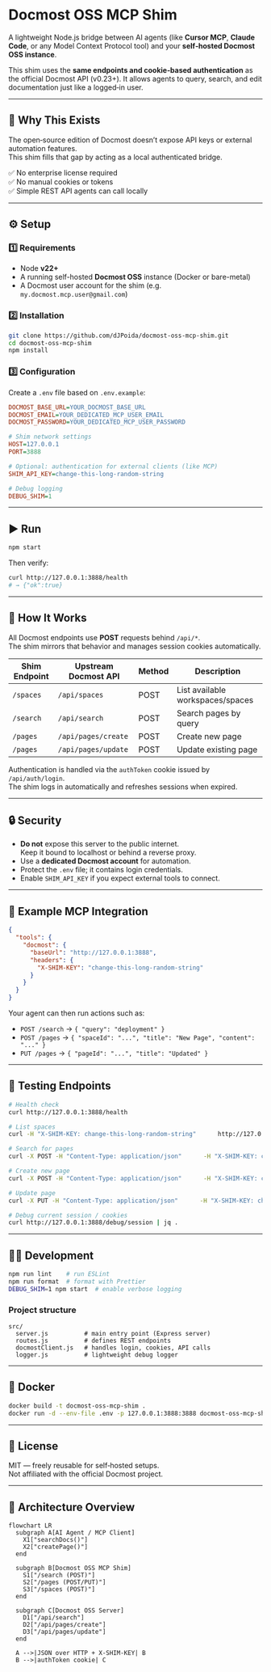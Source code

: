 # Docmost OSS MCP Shim

A lightweight Node.js bridge between AI agents (like **Cursor MCP**, **Claude Code**, or any Model Context Protocol tool) and your **self‑hosted Docmost OSS instance**.

This shim uses the **same endpoints and cookie‑based authentication** as the official Docmost API (v0.23+). It allows agents to query, search, and edit documentation just like a logged‑in user.

---

## 🚀 Why This Exists

The open‑source edition of Docmost doesn’t expose API keys or external automation features.  
This shim fills that gap by acting as a local authenticated bridge.

✅ No enterprise license required  
✅ No manual cookies or tokens  
✅ Simple REST API agents can call locally

---

## ⚙️ Setup

### 1️⃣ Requirements

- Node **v22+**
- A running self-hosted **Docmost OSS** instance (Docker or bare-metal)
- A Docmost user account for the shim (e.g. `my.docmost.mcp.user@gmail.com`)

### 2️⃣ Installation

```bash
git clone https://github.com/dJPoida/docmost-oss-mcp-shim.git
cd docmost-oss-mcp-shim
npm install
```

### 3️⃣ Configuration

Create a `.env` file based on `.env.example`:

```ini
DOCMOST_BASE_URL=YOUR_DOCMOST_BASE_URL
DOCMOST_EMAIL=YOUR_DEDICATED_MCP_USER_EMAIL
DOCMOST_PASSWORD=YOUR_DEDICATED_MCP_USER_PASSWORD

# Shim network settings
HOST=127.0.0.1
PORT=3888

# Optional: authentication for external clients (like MCP)
SHIM_API_KEY=change-this-long-random-string

# Debug logging
DEBUG_SHIM=1
```

---

## ▶️ Run

```bash
npm start
```

Then verify:

```bash
curl http://127.0.0.1:3888/health
# → {"ok":true}
```

---

## 🧠 How It Works

All Docmost endpoints use **POST** requests behind `/api/*`.  
The shim mirrors that behavior and manages session cookies automatically.

| Shim Endpoint | Upstream Docmost API | Method | Description                      |
| ------------- | -------------------- | ------ | -------------------------------- |
| `/spaces`     | `/api/spaces`        | POST   | List available workspaces/spaces |
| `/search`     | `/api/search`        | POST   | Search pages by query            |
| `/pages`      | `/api/pages/create`  | POST   | Create new page                  |
| `/pages`      | `/api/pages/update`  | POST   | Update existing page             |

Authentication is handled via the `authToken` cookie issued by `/api/auth/login`.  
The shim logs in automatically and refreshes sessions when expired.

---

## 🔒 Security

- **Do not** expose this server to the public internet.  
  Keep it bound to localhost or behind a reverse proxy.
- Use a **dedicated Docmost account** for automation.
- Protect the `.env` file; it contains login credentials.
- Enable `SHIM_API_KEY` if you expect external tools to connect.

---

## 🧩 Example MCP Integration

```json
{
  "tools": {
    "docmost": {
      "baseUrl": "http://127.0.0.1:3888",
      "headers": {
        "X-SHIM-KEY": "change-this-long-random-string"
      }
    }
  }
}
```

Your agent can then run actions such as:

- `POST /search` → `{ "query": "deployment" }`
- `POST /pages` → `{ "spaceId": "...", "title": "New Page", "content": "..." }`
- `PUT /pages` → `{ "pageId": "...", "title": "Updated" }`

---

## 🧪 Testing Endpoints

```bash
# Health check
curl http://127.0.0.1:3888/health

# List spaces
curl -H "X-SHIM-KEY: change-this-long-random-string"      http://127.0.0.1:3888/spaces | jq .

# Search for pages
curl -X POST -H "Content-Type: application/json"      -H "X-SHIM-KEY: change-this-long-random-string"      -d '{"query": "Docmost"}'      http://127.0.0.1:3888/search | jq .

# Create new page
curl -X POST -H "Content-Type: application/json"      -H "X-SHIM-KEY: change-this-long-random-string"      -d '{"spaceId": "YOUR_SPACE_ID", "title": "MCP Test Page", "content": "Hello world"}'      http://127.0.0.1:3888/pages | jq .

# Update page
curl -X PUT -H "Content-Type: application/json"      -H "X-SHIM-KEY: change-this-long-random-string"      -d '{"pageId": "YOUR_PAGE_ID", "title": "MCP Test Page (Updated)"}'      http://127.0.0.1:3888/pages | jq .

# Debug current session / cookies
curl http://127.0.0.1:3888/debug/session | jq .
```

---

## 🧑‍💻 Development

```bash
npm run lint    # run ESLint
npm run format  # format with Prettier
DEBUG_SHIM=1 npm start  # enable verbose logging
```

### Project structure

```
src/
  server.js          # main entry point (Express server)
  routes.js          # defines REST endpoints
  docmostClient.js   # handles login, cookies, API calls
  logger.js          # lightweight debug logger
```

---

## 🐳 Docker

```bash
docker build -t docmost-oss-mcp-shim .
docker run -d --env-file .env -p 127.0.0.1:3888:3888 docmost-oss-mcp-shim
```

---

## 🩵 License

MIT — freely reusable for self‑hosted setups.  
Not affiliated with the official Docmost project.

---

## 🔁 Architecture Overview

```mermaid
flowchart LR
  subgraph A[AI Agent / MCP Client]
    X1["searchDocs()"]
    X2["createPage()"]
  end

  subgraph B[Docmost OSS MCP Shim]
    S1["/search (POST)"]
    S2["/pages (POST/PUT)"]
    S3["/spaces (POST)"]
  end

  subgraph C[Docmost OSS Server]
    D1["/api/search"]
    D2["/api/pages/create"]
    D3["/api/pages/update"]
  end

  A -->|JSON over HTTP + X-SHIM-KEY| B
  B -->|authToken cookie| C
```
